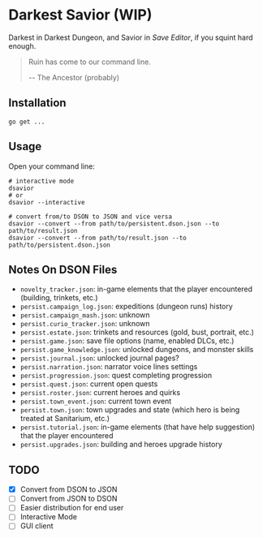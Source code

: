 # Darkest Savior (WIP)

Darkest in Darkest Dungeon, and Savior in *Save Editor*, if you squint hard enough.

> Ruin has come to our command line.
>
> -- The Ancestor (probably)

## Installation

```shell
go get ...
```

## Usage

Open your command line:

```shell
# interactive mode
dsavior
# or
dsavior --interactive

# convert from/to DSON to JSON and vice versa
dsavior --convert --from path/to/persistent.dson.json --to path/to/result.json
dsavior --convert --from path/to/result.json --to path/to/persistent.dson.json
```

## Notes On DSON Files

- `novelty_tracker.json`: in-game elements that the player encountered (building, trinkets, etc.)
- `persist.campaign_log.json`: expeditions (dungeon runs) history
- `persist.campaign_mash.json`: unknown
- `persist.curio_tracker.json`: unknown
- `persist.estate.json`: trinkets and resources (gold, bust, portrait, etc.)
- `persist.game.json`: save file options (name, enabled DLCs, etc.)
- `persist.game_knowledge.json`: unlocked dungeons, and monster skills
- `persist.journal.json`: unlocked journal pages?
- `persist.narration.json`: narrator voice lines settings
- `persist.progression.json`: quest completing progression
- `persist.quest.json`: current open quests
- `persist.roster.json`: current heroes and quirks
- `persist.town_event.json`: current town event
- `persist.town.json`: town upgrades and state (which hero is being treated at Sanitarium, etc.)
- `persist.tutorial.json`: in-game elements (that have help suggestion) that the player encountered
- `persist.upgrades.json`: building and heroes upgrade history

## TODO

- [x] Convert from DSON to JSON
- [ ] Convert from JSON to DSON
- [ ] Easier distribution for end user
- [ ] Interactive Mode
- [ ] GUI client
